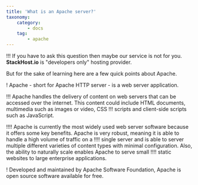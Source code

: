 ```yaml
---
title: 'What is an Apache server?'
taxonomy:
    category:
        - docs
    tag:
        - apache
---
```


!!! If you have to ask this question then maybe our service is not for you. **StackHost.io** is "developers only" hosting provider.

But for the sake of learning here are a few quick points about Apache.

! Apache - short for Apache HTTP server - is a web server application.

!!! Apache handles the delivery of content on web servers that can be accessed over the internet. This content could include HTML documents, multimedia such as images or video, CSS
!!! scripts and client-side scripts such as JavaScript.

!!!! Apache is currently the most widely used web server software because it offers some key benefits. Apache is very robust, meaning it is able to handle a high volume of traffic on a !!!! single server and is able to server multiple different varieties of content types with minimal configuration. Also, the ability to naturally scale enables Apache to serve small !!!! static websites to large enterprise applications. 

! Developed and maintained by Apache Software Foundation, Apache is open source software available for free. 
